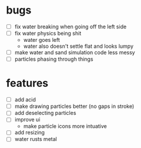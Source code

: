 # bugs
- [ ] fix water breaking when going off the left side
- [ ] fix water physics being shit
    - water goes left
    - water also doesn't settle flat and looks lumpy
- [ ] make water and sand simulation code less messy
- [ ] particles phasing through things

# features
- [ ] add acid
- [ ] make drawing particles better (no gaps in stroke)
- [ ] add deselecting particles
- [ ] improve ui
    - make particle icons more intuative
- [ ] add resizing
- [ ] water rusts metal
